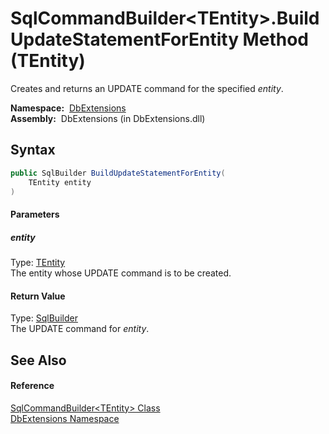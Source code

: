 SqlCommandBuilder&lt;TEntity>.BuildUpdateStatementForEntity Method (TEntity)
============================================================================
Creates and returns an UPDATE command for the specified *entity*.

  **Namespace:**  [DbExtensions][1]  
  **Assembly:**  DbExtensions (in DbExtensions.dll)

Syntax
------

```csharp
public SqlBuilder BuildUpdateStatementForEntity(
	TEntity entity
)
```

#### Parameters

##### *entity*
Type: [TEntity][2]  
The entity whose UPDATE command is to be created.

#### Return Value
Type: [SqlBuilder][3]  
The UPDATE command for *entity*.

See Also
--------

#### Reference
[SqlCommandBuilder&lt;TEntity> Class][2]  
[DbExtensions Namespace][1]  

[1]: ../README.md
[2]: README.md
[3]: ../SqlBuilder/README.md